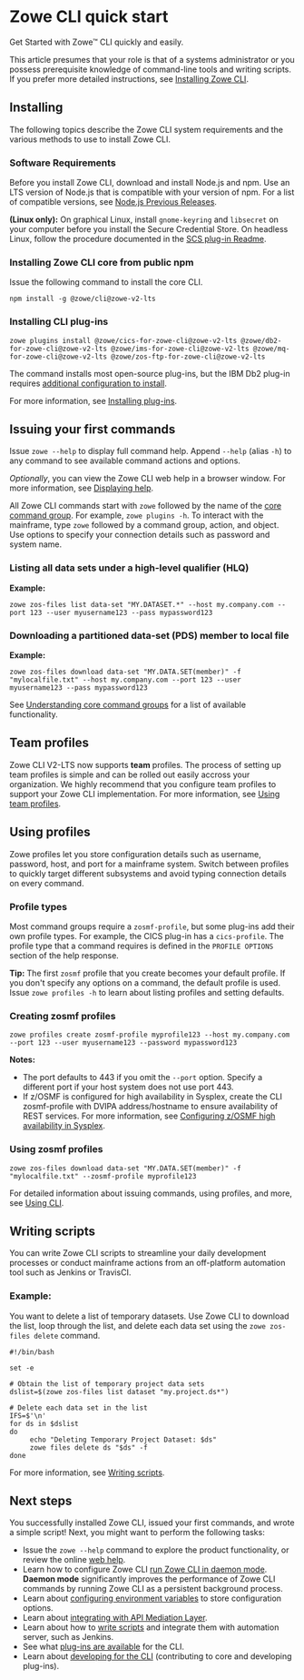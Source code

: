 # Zowe CLI quick start

Get Started with Zowe&trade; CLI quickly and easily.

This article presumes that your role is that of a systems administrator or you possess prerequisite knowledge of command-line tools and writing scripts. If you prefer more detailed instructions, see [Installing Zowe CLI](../user-guide/cli-installcli.md).

## Installing

The following topics describe the Zowe CLI system requirements and the various methods to use to install Zowe CLI.

### Software Requirements

Before you install Zowe CLI, download and install Node.js and npm. Use an LTS version of Node.js that is compatible with your version of npm. For a list of compatible versions, see [Node.js Previous Releases](https://nodejs.org/en/download/releases/).

**(Linux only):** On graphical Linux, install `gnome-keyring` and `libsecret` on your computer before you install the Secure Credential Store. On headless Linux, follow the procedure documented in the [SCS plug-in Readme](https://github.com/zowe/zowe-cli-scs-plugin/blob/master/README.md#software-requirements).

### Installing Zowe CLI core from public npm

Issue the following command to install the core CLI.

```
npm install -g @zowe/cli@zowe-v2-lts
```

### Installing CLI plug-ins

```
zowe plugins install @zowe/cics-for-zowe-cli@zowe-v2-lts @zowe/db2-for-zowe-cli@zowe-v2-lts @zowe/ims-for-zowe-cli@zowe-v2-lts @zowe/mq-for-zowe-cli@zowe-v2-lts @zowe/zos-ftp-for-zowe-cli@zowe-v2-lts
```

The command installs most open-source plug-ins, but the IBM Db2 plug-in requires [additional configuration to install](../user-guide/cli-db2plugin.md#installing).

For more information, see [Installing plug-ins](../user-guide/cli-installplugins.md).

## Issuing your first commands

Issue `zowe --help` to display full command help. Append `--help` (alias `-h`) to any command to see available command actions and options.

*Optionally*, you can view the Zowe CLI web help in a browser window. For more information, see [Displaying help](../user-guide/cli-using-displaying-help.md). 

All Zowe CLI commands start with `zowe` followed by the name of the [core command group](../user-guide/cli-using-understanding-core-command-groups.md). For example, `zowe plugins -h`. To interact with the mainframe, type `zowe` followed by a command group, action, and object. Use options to specify your connection details such as password and system name.

### Listing all data sets under a high-level qualifier (HLQ)

**Example:**

```
zowe zos-files list data-set "MY.DATASET.*" --host my.company.com --port 123 --user myusername123 --pass mypassword123
```

### Downloading a partitioned data-set (PDS) member to local file

**Example:**

```
zowe zos-files download data-set "MY.DATA.SET(member)" -f "mylocalfile.txt" --host my.company.com --port 123 --user myusername123 --pass mypassword123
```

See [Understanding core command groups](../user-guide/cli-using-understanding-core-command-groups.md) for a list of available functionality.

## Team profiles

Zowe CLI V2-LTS now supports **team** profiles. The process of setting up team profiles is simple and can be rolled out easily accross your organization. We highly recommend that you configure team profiles to support your Zowe CLI implementation. For more information, see [Using team profiles](../user-guide/cli-using-using-team-profiles.md).
## Using profiles

Zowe profiles let you store configuration details such as username, password, host, and port for a mainframe system. Switch between profiles to quickly target different subsystems and avoid typing connection details on every command.

### Profile types

Most command groups require a `zosmf-profile`, but some plug-ins add their own profile types. For example, the CICS plug-in has a `cics-profile`. The profile type that a command requires is defined in the `PROFILE OPTIONS` section of the help response.

**Tip:** The first `zosmf` profile that you create becomes your default profile. If you don't specify any options on a command, the default profile is used. Issue `zowe profiles -h` to learn about listing profiles and setting defaults.

### Creating zosmf profiles

```
zowe profiles create zosmf-profile myprofile123 --host my.company.com --port 123 --user myusername123 --password mypassword123
```

**Notes:** 

- The port defaults to 443 if you omit the `--port` option. Specify a different port if your host system does not use port 443.
- If z/OSMF is configured for high availability in Sysplex, create the CLI zosmf-profile with DVIPA address/hostname to ensure availability of REST services. For more information, see [Configuring z/OSMF high availability in Sysplex](../user-guide/systemrequirements-zosmf-ha.md).

### Using zosmf profiles

```
zowe zos-files download data-set "MY.DATA.SET(member)" -f "mylocalfile.txt" --zosmf-profile myprofile123
```

For detailed information about issuing commands, using profiles, and more, see [Using CLI](../user-guide/cli-using-usingcli.md).

## Writing scripts

You can write Zowe CLI scripts to streamline your daily development processes or conduct mainframe actions from an off-platform automation tool such as Jenkins or TravisCI.

### Example:

You want to delete a list of temporary datasets. Use Zowe CLI to download the list, loop through the list, and delete each data set using the `zowe zos-files delete` command.

```
#!/bin/bash

set -e

# Obtain the list of temporary project data sets
dslist=$(zowe zos-files list dataset "my.project.ds*")

# Delete each data set in the list
IFS=$'\n'
for ds in $dslist
do
     echo "Deleting Temporary Project Dataset: $ds"
     zowe files delete ds "$ds" -f
done
```

For more information, see [Writing scripts](../user-guide/cli-using-writing-scripts.md).

## Next steps

You successfully installed Zowe CLI, issued your first commands, and wrote a simple script! Next, you might want to perform the following tasks:

- Issue the `zowe --help` command to explore the product functionality, or review the online [web help](../user-guide/cli-using-displaying-help.md).
- Learn how to configure Zowe CLI [run Zowe CLI in daemon mode](../user-guide/cli-using-using-daemon-mode.md). **Daemon mode** significantly improves the performance of Zowe CLI commands by running Zowe CLI as a persistent background process.
- Learn about [configuring environment variables](../user-guide/cli-configuringcli-ev.md) to store configuration options.
- Learn about [integrating with API Mediation Layer](../user-guide/cli-using-integrating-apiml.md).
- Learn about how to [write scripts](../user-guide/cli-using-writing-scripts.md) and integrate them with automation server, such as Jenkins.
- See what [plug-ins are available](../user-guide/cli-extending.md) for the CLI.
- Learn about [developing for the CLI](../extend/extend-cli/cli-devTutorials.md) (contributing to core and developing plug-ins).
